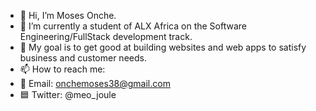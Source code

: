 <picture>
 <source media="(prefers-color-scheme: dark)" srcset="YOUR-DARKMODE-IMAGE">
 <source media="(prefers-color-scheme: light)" srcset="YOUR-LIGHTMODE-IMAGE">
 <!--<img alt="Header image" src="YOUR-DEFAULT-IMAGE">-->
</picture>

- 👋 Hi, I’m Moses Onche.
- 🌱 I’m currently a student of ALX Africa on the Software Engineering/FullStack development track.
- 🌱 My goal is to get good at building websites and web apps to satisfy business and customer needs.
- 📫 How to reach me:
- 💌 Email: onchemoses38@gmail.com
- 🟦 Twitter: @meo_joule

<!---
Moses-Onche/Moses-Onche is a ✨ special ✨ repository because its `README.md` (this file) appears on your GitHub profile.
You can click the Preview link to take a look at your changes.
--->
